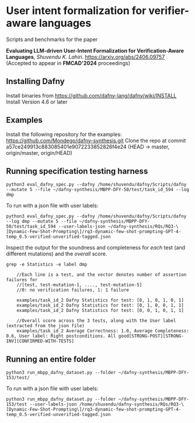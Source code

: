 # User intent formalization for verifier-aware languages 
Scripts and benchmarks for the paper 

__Evaluating LLM-driven User-Intent Formalization for Verification-Aware Languages__, *Shuvendu K. Lahiri*.
https://arxiv.org/abs/2406.09757
(Accepted to appear in __FMCAD'2024__ proceedings)

## Installing Dafny
Install binaries from https://github.com/dafny-lang/dafny/wiki/INSTALL
Install Version 4.6 or later
        
## Examples
Install the following repository for the examples:
https://github.com/Mondego/dafny-synthesis.git
Clone the repo at commit a57ce249913c883085401e9072233852826f4e24 (HEAD -> master, origin/master, origin/HEAD)

## Running specification testing harness

`python3 eval_dafny_spec.py --dafny /home/shuvendu/dafny/Scripts/dafny --mutate 5 --file ~/dafny-synthesis/MBPP-DFY-50/test/task_id_594 --log dmp`

To run with a json file with user labels:

`python3 eval_dafny_spec.py --dafny /home/shuvendu/dafny/Scripts/dafny --log dmp --mutate 5 --file ~/dafny-synthesis/MBPP-DFY-50/test/task_id_594 --user-labels-json ~/dafny-synthesis/RQs/RQ3-\[Dynamic-Few-Shot-Prompting\]/rq3-dynamic-few-shot-prompting-GPT-4-temp_0.5-verified-unverified-tagged.json`

Inspect the output for the soundness and completeness for *each* test (and different mutations) and the *overall* score. 

`grep -e Statistics -e label dmp`
        
        //Each line is a test, and the vector denotes number of assertion failures for 
        //[test, test-mutation-1, ...., test-mutation-5] 
        //0: no verification failures, 1: 1 failure 
        
        examples/task_id_2 Dafny Statistics for test: [0, 1, 0, 1, 0, 1] 
        examples/task_id_2 Dafny Statistics for test: [0, 1, 0, 0, 1, 1] 
        examples/task_id_2 Dafny Statistics for test: [0, 0, 1, 0, 1, 1] 
        
        //Overall score across the 3 tests, along with the User label (extracted from the json file) 
        examples/task_id_2 Average Correctness: 1.0, Average Completeness: 0.6, User label: Right postconditions. All good[STRONG-POST][STRONG-INV][CONFIRMED-WITH-TESTS]


## Running an entire folder

`python3 run_mbpp_dafny_dataset.py --folder ~/dafny-synthesis/MBPP-DFY-153/test/`

To run with a json file with user labels:

`python3 run_mbpp_dafny_dataset.py --folder ~/dafny-synthesis/MBPP-DFY-153/test --user-labels-json /home/shuvendu/dafny-synthesis/RQs/RQ3-\[Dynamic-Few-Shot-Prompting\]/rq3-dynamic-few-shot-prompting-GPT-4-temp_0.5-verified-unverified-tagged.json`
